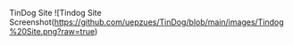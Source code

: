TinDog Site
![Tindog Site Screenshot(https://github.com/uepzues/TinDog/blob/main/images/Tindog%20Site.png?raw=true)
